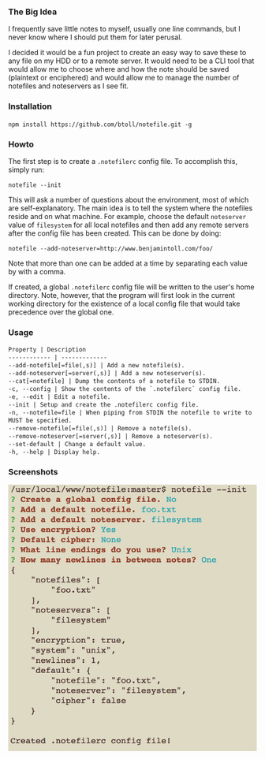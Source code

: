 ### The Big Idea
I frequently save little notes to myself, usually one line commands, but I never know where I should put them for later perusal.

I decided it would be a fun project to create an easy way to save these to any file on my HDD or to a remote server.  It would need to be a CLI tool that would allow me to choose where and how the note should be saved (plaintext or enciphered) and would allow me to manage the number of notefiles and noteservers as I see fit.

### Installation

`npm install https://github.com/btoll/notefile.git -g`

### Howto
The first step is to create a `.notefilerc` config file.  To accomplish this, simply run:

    notefile --init

This will ask a number of questions about the environment, most of which are self-explanatory.  The main idea is to tell the system where the notefiles reside and on what machine.  For example, choose the default `noteserver` value of `filesystem` for all local notefiles and then add any remote servers after the config file has been created.  This can be done by doing:

    notefile --add-noteserver=http://www.benjamintoll.com/foo/

Note that more than one can be added at a time by separating each value by with a comma.

If created, a global `.notefilerc` config file will be written to the user's home directory.  Note, however, that the program will first look in the current working directory for the existence of a local config file that would take precedence over the global one.

### Usage

    Property | Description
    ------------ | -------------
    --add-notefile[=file(,s)] | Add a new notefile(s).
    --add-noteserver[=server(,s)] | Add a new noteserver(s).
    --cat[=notefile] | Dump the contents of a notefile to STDIN.
    -c, --config | Show the contents of the `.notefilerc` config file.
    -e, --edit | Edit a notefile.
    --init | Setup and create the .notefilerc config file.
    -n, --notefile=file | When piping from STDIN the notefile to write to MUST be specified.
    --remove-notefile[=file(,s)] | Remove a notefile(s).
    --remove-noteserver[=server(,s)] | Remove a noteserver(s).
    --set-default | Change a default value.
    -h, --help | Display help.

### Screenshots
![ScreenShot](/resources/screenshots/notefile_created.png?raw=true)


